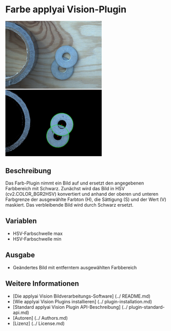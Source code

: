 # Farbe applyai Vision-Plugin

<Div style = "float: left;">
<Img src = "./example_in.jpg" width = "300" alt = "Eingabebild">
<Img src = "./example_out.jpg" width = "300" alt = "Ausgangsbild">
</ Div>

## Beschreibung
Das Farb-Plugin nimmt ein Bild auf und ersetzt den angegebenen Farbbereich mit Schwarz. Zunächst wird das Bild in HSV (cv2.COLOR_BGR2HSV) konvertiert und anhand der oberen und unteren Farbgrenze der ausgewählte Farbton (H), die Sättigung (S) und der Wert (V) maskiert. Das verbleibende Bild wird durch Schwarz ersetzt.

## Variablen
- HSV-Farbschwelle max
- HSV-Farbschwelle min

## Ausgabe
- Geändertes Bild mit entferntem ausgewählten Farbbereich

## Weitere Informationen
- [Die applyai Vision Bildverarbeitungs-Software] (../ README.md)
- [Wie applyai Vision Plugins installieren] (../ plugin-installation.md)
- [Standard applyai Vision Plugin API-Beschreibung] (../ plugin-standard-api.md)
- [Autoren] (../ Authors.md)
- [Lizenz] (../ License.md)